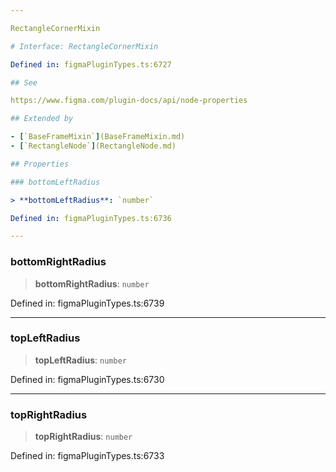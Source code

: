 ```yaml
---

RectangleCornerMixin

# Interface: RectangleCornerMixin

Defined in: figmaPluginTypes.ts:6727

## See

https://www.figma.com/plugin-docs/api/node-properties

## Extended by

- [`BaseFrameMixin`](BaseFrameMixin.md)
- [`RectangleNode`](RectangleNode.md)

## Properties

### bottomLeftRadius

> **bottomLeftRadius**: `number`

Defined in: figmaPluginTypes.ts:6736

---
```


### bottomRightRadius

> **bottomRightRadius**: `number`

Defined in: figmaPluginTypes.ts:6739

---

### topLeftRadius

> **topLeftRadius**: `number`

Defined in: figmaPluginTypes.ts:6730

---

### topRightRadius

> **topRightRadius**: `number`

Defined in: figmaPluginTypes.ts:6733
